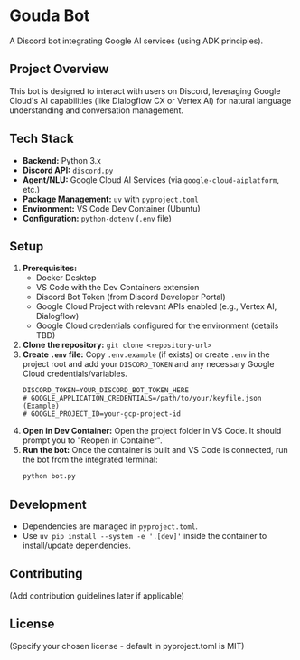 # Gouda Bot

A Discord bot integrating Google AI services (using ADK principles).

## Project Overview

This bot is designed to interact with users on Discord, leveraging Google Cloud's AI capabilities (like Dialogflow CX or Vertex AI) for natural language understanding and conversation management.

## Tech Stack

*   **Backend:** Python 3.x
*   **Discord API:** `discord.py`
*   **Agent/NLU:** Google Cloud AI Services (via `google-cloud-aiplatform`, etc.)
*   **Package Management:** `uv` with `pyproject.toml`
*   **Environment:** VS Code Dev Container (Ubuntu)
*   **Configuration:** `python-dotenv` (`.env` file)

## Setup

1.  **Prerequisites:**
    *   Docker Desktop
    *   VS Code with the Dev Containers extension
    *   Discord Bot Token (from Discord Developer Portal)
    *   Google Cloud Project with relevant APIs enabled (e.g., Vertex AI, Dialogflow)
    *   Google Cloud credentials configured for the environment (details TBD)
2.  **Clone the repository:** `git clone <repository-url>`
3.  **Create `.env` file:** Copy `.env.example` (if exists) or create `.env` in the project root and add your `DISCORD_TOKEN` and any necessary Google Cloud credentials/variables.
    ```
    DISCORD_TOKEN=YOUR_DISCORD_BOT_TOKEN_HERE
    # GOOGLE_APPLICATION_CREDENTIALS=/path/to/your/keyfile.json (Example)
    # GOOGLE_PROJECT_ID=your-gcp-project-id
    ```
4.  **Open in Dev Container:** Open the project folder in VS Code. It should prompt you to "Reopen in Container".
5.  **Run the bot:** Once the container is built and VS Code is connected, run the bot from the integrated terminal:
    ```bash
    python bot.py
    ```

## Development

*   Dependencies are managed in `pyproject.toml`.
*   Use `uv pip install --system -e '.[dev]'` inside the container to install/update dependencies.

## Contributing

(Add contribution guidelines later if applicable)

## License

(Specify your chosen license - default in pyproject.toml is MIT)

